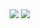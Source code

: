 <img src="https://github.com/lilgio/random/blob/master/amnesia/tempsnip.png">
<img src="https://github.com/lilgio/random/blob/master/amnesia/1.PNG">
